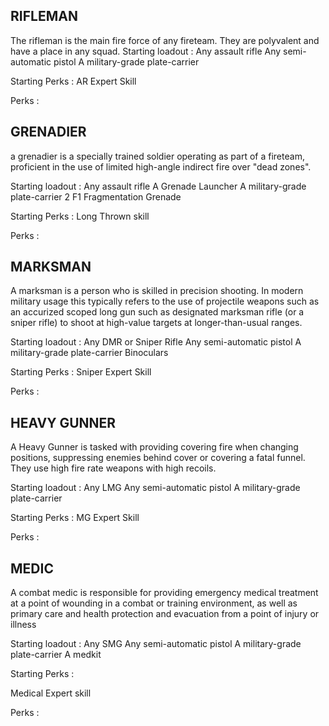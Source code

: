 ## RIFLEMAN

The rifleman is the main fire force of any fireteam. They are polyvalent and have a place in any squad.
Starting loadout :
Any assault rifle
Any semi-automatic pistol
A military-grade plate-carrier


Starting Perks :
AR Expert Skill

Perks : 


## GRENADIER
a grenadier is a specially trained soldier operating as part of a fireteam, proficient in the use of limited high-angle indirect fire over "dead zones".

Starting loadout :
Any assault rifle
A Grenade Launcher
A military-grade plate-carrier
2 F1 Fragmentation Grenade

Starting Perks :
Long Thrown skill

Perks : 
## MARKSMAN
A marksman is a person who is skilled in precision shooting. In modern military usage this typically refers to the use of projectile weapons such as an accurized scoped long gun such as designated marksman rifle (or a sniper rifle) to shoot at high-value targets at longer-than-usual ranges. 

Starting loadout :
Any DMR or Sniper Rifle
Any semi-automatic pistol
A military-grade plate-carrier
Binoculars

Starting Perks :
Sniper Expert Skill

Perks : 
## HEAVY GUNNER
A Heavy Gunner is tasked with providing covering fire when changing positions, suppressing enemies behind cover or covering a fatal funnel. They use high fire rate weapons with high recoils.

Starting loadout :
Any LMG
Any semi-automatic pistol
A military-grade plate-carrier


Starting Perks :
MG Expert Skill

Perks : 
## MEDIC

A combat medic is responsible for providing emergency medical treatment at a point of wounding in a combat or training environment, as well as primary care and health protection and evacuation from a point of injury or illness

Starting loadout :
Any SMG
Any semi-automatic pistol
A military-grade plate-carrier
A medkit

Starting Perks :

Medical Expert skill

Perks : 

